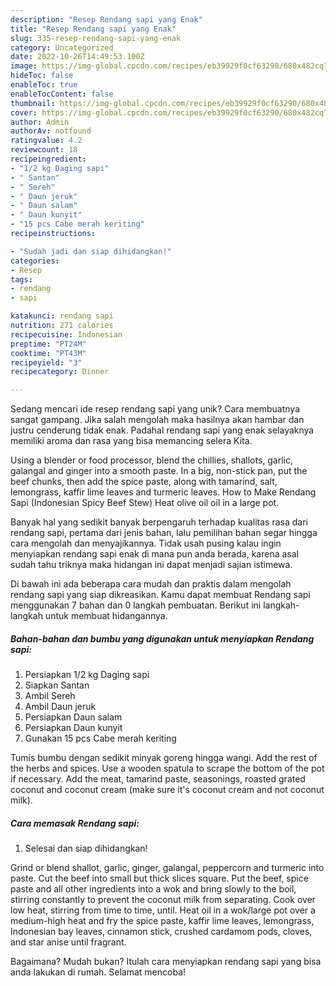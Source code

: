 ```yaml
---
description: "Resep Rendang sapi yang Enak"
title: "Resep Rendang sapi yang Enak"
slug: 335-resep-rendang-sapi-yang-enak
category: Uncategorized
date: 2022-10-26T14:49:53.100Z
image: https://img-global.cpcdn.com/recipes/eb39929f0cf63290/680x482cq70/rendang-sapi-foto-resep-utama.jpg
hideToc: false
enableToc: true
enableTocContent: false
thumbnail: https://img-global.cpcdn.com/recipes/eb39929f0cf63290/680x482cq70/rendang-sapi-foto-resep-utama.jpg
cover: https://img-global.cpcdn.com/recipes/eb39929f0cf63290/680x482cq70/rendang-sapi-foto-resep-utama.jpg
author: Admin
authorAv: notfound
ratingvalue: 4.2
reviewcount: 18
recipeingredient:
- "1/2 kg Daging sapi"
- " Santan"
- " Sereh"
- " Daun jeruk"
- " Daun salam"
- " Daun kunyit"
- "15 pcs Cabe merah keriting"
recipeinstructions:

- "Sudah jadi dan siap dihidangkan!"
categories:
- Resep
tags:
- rendang
- sapi

katakunci: rendang sapi 
nutrition: 271 calories
recipecuisine: Indonesian
preptime: "PT24M"
cooktime: "PT43M"
recipeyield: "3"
recipecategory: Dinner

---
```





Sedang mencari ide resep rendang sapi yang unik? Cara membuatnya sangat gampang. Jika salah mengolah maka hasilnya akan hambar dan justru cenderung tidak enak. Padahal rendang sapi yang enak selayaknya memiliki aroma dan rasa yang bisa memancing selera Kita.





Using a blender or food processor, blend the chillies, shallots, garlic, galangal and ginger into a smooth paste. In a big, non-stick pan, put the beef chunks, then add the spice paste, along with tamarind, salt, lemongrass, kaffir lime leaves and turmeric leaves. How to Make Rendang Sapi (Indonesian Spicy Beef Stew) Heat olive oil oil in a large pot.

Banyak hal yang sedikit banyak berpengaruh terhadap kualitas rasa dari rendang sapi, pertama dari jenis bahan, lalu pemilihan bahan segar hingga cara mengolah dan menyajikannya. Tidak usah pusing kalau ingin menyiapkan rendang sapi enak di mana pun anda berada, karena asal sudah tahu triknya maka hidangan ini dapat menjadi sajian istimewa.






Di bawah ini ada beberapa cara mudah dan praktis dalam mengolah rendang sapi yang siap dikreasikan. Kamu dapat membuat Rendang sapi menggunakan 7 bahan dan 0 langkah pembuatan. Berikut ini langkah-langkah untuk membuat hidangannya.

<!--inarticleads1-->

##### Bahan-bahan dan bumbu yang digunakan untuk menyiapkan Rendang sapi:

1. Persiapkan 1/2 kg Daging sapi
1. Siapkan  Santan
1. Ambil  Sereh
1. Ambil  Daun jeruk
1. Persiapkan  Daun salam
1. Persiapkan  Daun kunyit
1. Gunakan 15 pcs Cabe merah keriting


Tumis bumbu dengan sedikit minyak goreng hingga wangi. Add the rest of the herbs and spices. Use a wooden spatula to scrape the bottom of the pot if necessary. Add the meat, tamarind paste, seasonings, roasted grated coconut and coconut cream (make sure it&#39;s coconut cream and not coconut milk). 

<!--inarticleads2-->

##### Cara memasak Rendang sapi:


1. Selesai dan siap dihidangkan!

Grind or blend shallot, garlic, ginger, galangal, peppercorn and turmeric into paste. Cut the beef into small but thick slices square. Put the beef, spice paste and all other ingredients into a wok and bring slowly to the boil, stirring constantly to prevent the coconut milk from separating. Cook over low heat, stirring from time to time, until. Heat oil in a wok/large pot over a medium-high heat and fry the spice paste, kaffir lime leaves, lemongrass, Indonesian bay leaves, cinnamon stick, crushed cardamom pods, cloves, and star anise until fragrant. 

Bagaimana? Mudah bukan? Itulah cara menyiapkan rendang sapi yang bisa anda lakukan di rumah. Selamat mencoba!
